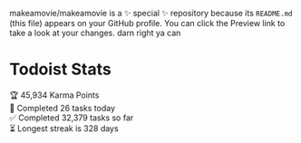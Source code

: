makeamovie/makeamovie is a ✨ special ✨ repository because its `README.md` (this file) appears on your GitHub profile.
You can click the Preview link to take a look at your changes. darn right ya can

# Todoist Stats

<!-- TODO-IST:START -->
🏆  45,934 Karma Points           
🌸  Completed 26 tasks today           
✅  Completed 32,379 tasks so far           
⏳  Longest streak is 328 days
<!-- TODO-IST:END -->